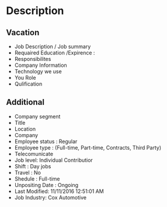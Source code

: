 # Description

## Vacation
* Job Description / Job summary
* Requaired Education /Expirence :
* Responsibilites
* Company Information
* Technology we use
* You Role
* Qulification

## Additional
* Company segment
* Title
* Location
* Company
* Employee status : Regular
* Employee type : (Full-time, Part-time, Contracts, Third Party)
* Telecomunicate 
* Job level: Individual Contributior
* Shift : Day jobs
* Travel : No
* Shedule : Full-time
* Unpositing Date : Ongoing
* Last Modified: 11/11/2016 12:51:01 AM
* Job Industry: Cox Automotive
